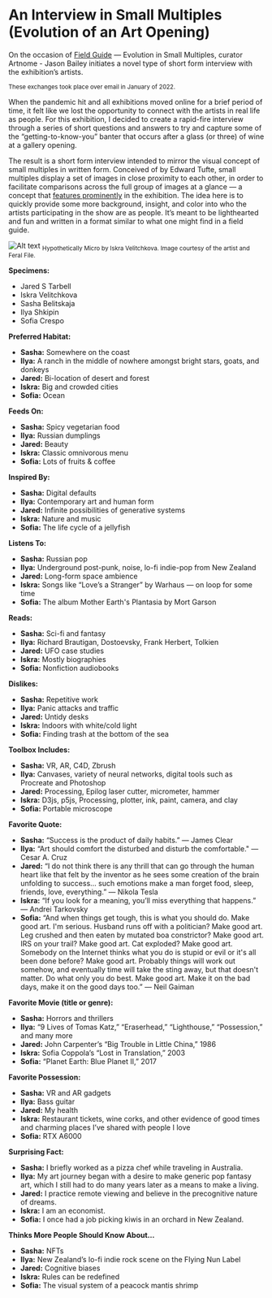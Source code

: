 # An Interview in Small Multiples (Evolution of an Art Opening)

On the occasion of [Field Guide](https://feralfile.com/exhibitions/field-guide-sss) — Evolution in Small Multiples, curator Artnome - Jason Bailey initiates a novel type of short form interview with the exhibition’s artists.

<sub>These exchanges took place over email in January of 2022.</sub>

When the pandemic hit and all exhibitions moved online for a brief period of time, it felt like we lost the opportunity to connect with the artists in real life as people. For this exhibition, I decided to create a rapid-fire interview through a series of short questions and answers to try and capture some of the “getting-to-know-you” banter that occurs after a glass (or three) of wine at a gallery opening.

The result is a short form interview intended to mirror the visual concept of small multiples in written form. Conceived of by Edward Tufte, small multiples display a set of images in close proximity to each other, in order to facilitate comparisons across the full group of images at a glance — a concept that [features prominently](https://feralfile.com/exhibitions/field-guide-sss) in the exhibition. The idea here is to quickly provide some more background, insight, and color into who the artists participating in the show are as people. It’s meant to be lighthearted and fun and written in a format similar to what one might find in a field guide.

![Alt text](https://dashboard.feralfile.com/assets/imgs/field-guide.jpg)
<sub>Hypothetically Micro by Iskra Velitchkova. Image courtesy of the artist and Feral File.</sub>

**Specimens:**

- Jared S Tarbell
- Iskra Velitchkova
- Sasha Belitskaja
- Ilya Shkipin
- Sofia Crespo

**Preferred Habitat:**

- **Sasha:** Somewhere on the coast
- **Ilya:** A ranch in the middle of nowhere amongst bright stars, goats, and donkeys
- **Jared:** Bi-location of desert and forest
- **Iskra:** Big and crowded cities
- **Sofia:** Ocean

**Feeds On:**

- **Sasha:** Spicy vegetarian food
- **Ilya:** Russian dumplings
- **Jared:** Beauty
- **Iskra:** Classic omnivorous menu
- **Sofia:** Lots of fruits & coffee

**Inspired By:**

- **Sasha:** Digital defaults
- **Ilya:** Contemporary art and human form
- **Jared:** Infinite possibilities of generative systems
- **Iskra:** Nature and music
- **Sofia:** The life cycle of a jellyfish

**Listens To:**

- **Sasha:** Russian pop
- **Ilya:** Underground post-punk, noise, lo-fi indie-pop from New Zealand
- **Jared:** Long-form space ambience
- **Iskra:** Songs like “Love’s a Stranger” by Warhaus — on loop for some time
- **Sofia:** The album Mother Earth's Plantasia by Mort Garson

**Reads:**

- **Sasha:** Sci-fi and fantasy
- **Ilya:** Richard Brautigan, Dostoevsky, Frank Herbert, Tolkien
- **Jared:** UFO case studies
- **Iskra:** Mostly biographies
- **Sofia:** Nonfiction audiobooks

**Dislikes:**

- **Sasha:** Repetitive work
- **Ilya:** Panic attacks and traffic
- **Jared:** Untidy desks
- **Iskra:** Indoors with white/cold light
- **Sofia:** Finding trash at the bottom of the sea

**Toolbox Includes:**

- **Sasha:** VR, AR, C4D, Zbrush
- **Ilya:** Canvases, variety of neural networks, digital tools such as Procreate and Photoshop
- **Jared:** Processing, Epilog laser cutter, micrometer, hammer
- **Iskra:** D3js, p5js, Processing, plotter, ink, paint, camera, and clay
- **Sofia:** Portable microscope

**Favorite Quote:**

- **Sasha:** “Success is the product of daily habits.” — James Clear
- **Ilya:** “Art should comfort the disturbed and disturb the comfortable." — Cesar A. Cruz
- **Jared:** “I do not think there is any thrill that can go through the human heart like that felt by the inventor as he sees some creation of the brain unfolding to success… such emotions make a man forget food, sleep, friends, love, everything.” — Nikola Tesla
- **Iskra:** “If you look for a meaning, you’ll miss everything that happens.” — Andrei Tarkovsky
- **Sofia:** “And when things get tough, this is what you should do. Make good art. I'm serious. Husband runs off with a politician? Make good art. Leg crushed and then eaten by mutated boa constrictor? Make good art. IRS on your trail? Make good art. Cat exploded? Make good art. Somebody on the Internet thinks what you do is stupid or evil or it's all been done before? Make good art. Probably things will work out somehow, and eventually time will take the sting away, but that doesn't matter. Do what only you do best. Make good art. Make it on the bad days, make it on the good days too.” — Neil Gaiman

**Favorite Movie (title or genre):**

- **Sasha:** Horrors and thrillers
- **Ilya:** “9 Lives of Tomas Katz,” “Eraserhead,” “Lighthouse,” “Possession,” and many more
- **Jared:** John Carpenter’s “Big Trouble in Little China,” 1986
- **Iskra:** Sofia Coppola’s “Lost in Translation,” 2003
- **Sofia:** “Planet Earth: Blue Planet II,” 2017

**Favorite Possession:**

- **Sasha:** VR and AR gadgets
- **Ilya:** Bass guitar
- **Jared:** My health
- **Iskra:** Restaurant tickets, wine corks, and other evidence of good times and charming places I’ve shared with people I love
- **Sofia:** RTX A6000

**Surprising Fact:**

- **Sasha:** I briefly worked as a pizza chef while traveling in Australia.
- **Ilya:** My art journey began with a desire to make generic pop fantasy art, which I still had to do many years later as a means to make a living.
- **Jared:** I practice remote viewing and believe in the precognitive nature of dreams.
- **Iskra:** I am an economist.
- **Sofia:** I once had a job picking kiwis in an orchard in New Zealand.

**Thinks More People Should Know About…**

- **Sasha:** NFTs
- **Ilya:** New Zealand’s lo-fi indie rock scene on the Flying Nun Label
- **Jared:** Cognitive biases
- **Iskra:** Rules can be redefined
- **Sofia:** The visual system of a peacock mantis shrimp